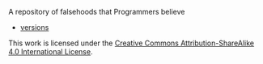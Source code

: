 A repository of falsehoods that Programmers believe

* [versions](versions.md)

This work is licensed under the [Creative Commons Attribution-ShareAlike 4.0
International License][1].

[1]: http://creativecommons.org/licenses/by-sa/4.0/.
